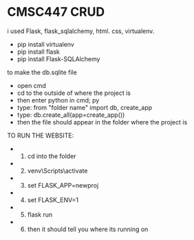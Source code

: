 # CMSC447 CRUD
i used Flask, flask_sqlalchemy, html. css, virtualenv.
* pip install virtualenv
* pip install flask
* pip install Flask-SQLAlchemy


to make the db.sqlite file
* open cmd
* cd to the outside of where the project is
* then enter python in cmd; py
* type: from "folder name" import db, create_app
* type: db.create_all(app=create_app())
* then the file should appear in the folder where the project is 

TO RUN THE WEBSITE:
* 1) cd into the folder
* 2) venv\Scripts\activate
* 3) set FLASK_APP=newproj
* 4) set FLASK_ENV=1
* 5) flask run
* 6) then it should tell you where its running on
